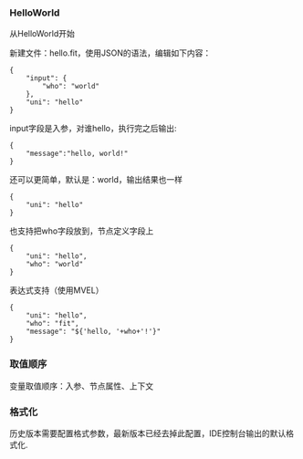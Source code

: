 ### HelloWorld

从HelloWorld开始

新建文件：hello.fit，使用JSON的语法，编辑如下内容：

```
{
    "input": {
        "who": "world"
    },
    "uni": "hello"
}
```

input字段是入参，对谁hello，执行完之后输出:

```
{
	"message":"hello, world!"
}
```

还可以更简单，默认是：world，输出结果也一样

```
{
    "uni": "hello"
}
```

也支持把who字段放到，节点定义字段上

```
{
    "uni": "hello",
    "who": "world"
}
```

表达式支持（使用MVEL）

```
{
    "uni": "hello",
    "who": "fit",
    "message": "${'hello, '+who+'!'}"
}
```

### 取值顺序

变量取值顺序：入参、节点属性、上下文

### 格式化
历史版本需要配置格式参数，最新版本已经去掉此配置，IDE控制台输出的默认格式化.